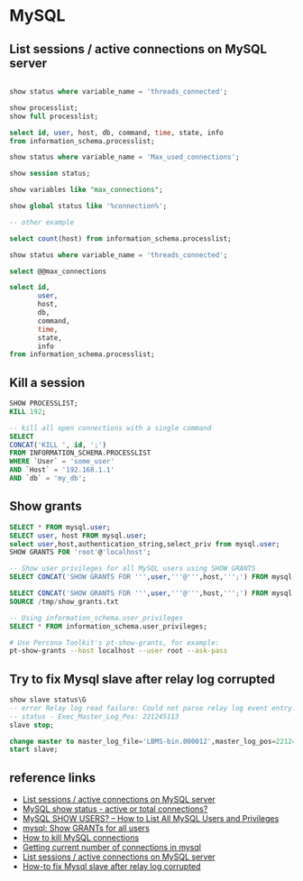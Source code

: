 # MySQL

## List sessions / active connections on MySQL server

```sql

show status where variable_name = 'threads_connected';

show processlist;
show full processlist;

select id, user, host, db, command, time, state, info
from information_schema.processlist;

show status where variable_name = 'Max_used_connections';

show session status;

show variables like "max_connections";

show global status like '%connection%';

-- other example

select count(host) from information_schema.processlist;

show status where variable_name = 'threads_connected';

select @@max_connections

select id,
       user,
       host,
       db,
       command,
       time,
       state,
       info
from information_schema.processlist;
```

## Kill a session

```sql
SHOW PROCESSLIST;
KILL 192;

-- kill all open connections with a single command
SELECT 
CONCAT('KILL ', id, ';') 
FROM INFORMATION_SCHEMA.PROCESSLIST 
WHERE `User` = 'some_user' 
AND `Host` = '192.168.1.1'
AND `db` = 'my_db';
```

## Show grants

```sql
SELECT * FROM mysql.user;
SELECT user, host FROM mysql.user;
select user,host,authentication_string,select_priv from mysql.user;
SHOW GRANTS FOR 'root'@'localhost';

-- Show user privileges for all MySQL users using SHOW GRANTS
SELECT CONCAT('SHOW GRANTS FOR ''',user,'''@''',host,''';') FROM mysql.user;

SELECT CONCAT('SHOW GRANTS FOR ''',user,'''@''',host,''';') FROM mysql.user INTO outfile '/tmp/show_grants.txt';
SOURCE /tmp/show_grants.txt

-- Using information_schema.user_privileges
SELECT * FROM information_schema.user_privileges;
```

```bash
# Use Percona Toolkit's pt-show-grants, for example:
pt-show-grants --host localhost --user root --ask-pass
```

## Try to fix Mysql slave after relay log corrupted

```sql
show slave status\G
-- error Relay log read failure: Could not parse relay log event entry. The possible reasons are: the master's binary log is corrupted (you can check this by running 'mysqlbinlog' on the binary log), the slave's relay log is corrupted (you can check this by running 'mysqlbinlog' on the relay log), a network problem, or a bug in the master's or slave's MySQL code. If you want to check the master's binary log or slave's relay log, you will be able to know their names by issuing 'SHOW SLAVE STATUS' on this slave
-- status - Exec_Master_Log_Pos: 221245113
slave stop;

change master to master_log_file='LBMS-bin.000012',master_log_pos=221245113;
start slave;

```

## reference links

- [List sessions / active connections on MySQL server](https://dataedo.com/kb/query/mysql/list-database-sessions)
- [MySQL show status - active or total connections?](https://stackoverflow.com/questions/7432241/mysql-show-status-active-or-total-connections)
- [MySQL SHOW USERS? – How to List All MySQL Users and Privileges](https://dbadiaries.com/no-mysql-show-users-how-to-list-mysql-user-accounts-and-their-privileges)
- [mysql: Show GRANTs for all users](https://dba.stackexchange.com/questions/23265/mysql-show-grants-for-all-users)
- [How to kill MySQL connections](https://stackoverflow.com/questions/4932503/how-to-kill-mysql-connections)
- [Getting current number of connections in mysql](https://dba.stackexchange.com/questions/270791/getting-current-number-of-connections-in-mysql)
- [List sessions / active connections on MySQL server](https://dataedo.com/kb/query/mysql/list-database-sessions)
- [How-to fix Mysql slave after relay log corrupted](https://alexzeng.wordpress.com/2013/10/17/how-to-fix-mysql-slave-after-relay-log-corrupted/)
